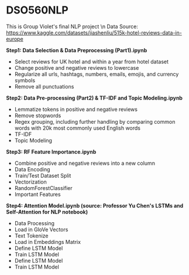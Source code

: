 # DSO560NLP
This is Group Violet's final NLP project \n
Data Source: https://www.kaggle.com/datasets/jiashenliu/515k-hotel-reviews-data-in-europe

**Step1: Data Selection & Data Preprocessing (Part1).ipynb**
- Select reviews for UK hotel and within a year from hotel dataset
- Change positive and negative reviews to lowercase
- Regularize all urls, hashtags, numbers, emails, emojis, and currency symbols
- Remove all punctuations

**Step2: Data Pre-processing (Part2) & TF-IDF and Topic Modeling.ipynb**
- Lemmatize tokens in positive and negative reviews 
- Remove stopwords
- Regex grouping, including further handling by comparing common words with 20k most commonly used English words
- TF-IDF
- Topic Modeling 


**Step3: RF Feature Importance.ipynb**
- Combine positive and negative reviews into a new column
- Data Encoding
- Train/Test Dataset Split
- Vectorization
- RandomForestClassifier
- Important Features

**Step4: Attention Model.ipynb
(source: Professor Yu Chen's LSTMs and Self-Attention for NLP notebook)**
- Data Processing
- Load in GloVe Vectors
- Text Tokenize
- Load in Embeddings Matrix
- Define LSTM Model
- Train LSTM Model
- Define LSTM Model
- Train LSTM Model
